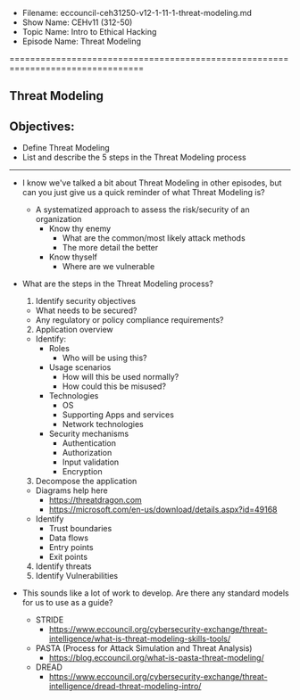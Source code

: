 - Filename: eccouncil-ceh31250-v12-1-11-1-threat-modeling.md
- Show Name: CEHv11 (312-50)
- Topic Name: Intro to Ethical Hacking
- Episode Name: Threat Modeling

================================================================================


Threat Modeling
--------------------------------------------------------------------------------

Objectives:
--------------------------------------------------------------------------------
- Define Threat Modeling
- List and describe the 5 steps in the Threat Modeling process
--------------------------------------------------------------------------------

+ I know we've talked a bit about Threat Modeling in other episodes, but can you
  just give us a quick reminder of what Threat Modeling is?
  - A systematized approach to assess the risk/security of an organization
    + Know thy enemy
      - What are the common/most likely attack methods
      - The more detail the better
    + Know thyself
      - Where are we vulnerable

+ What are the steps in the Threat Modeling process?
  1. Identify security objectives
    + What needs to be secured?
    + Any regulatory or policy compliance requirements?
  2. Application overview
    + Identify:
      - Roles
        + Who will be using this?
      - Usage scenarios
        + How will this be used normally?
        + How could this be misused?
      - Technologies
        + OS
        + Supporting Apps and services
        + Network technologies
      - Security mechanisms
        + Authentication
        + Authorization
        + Input validation
        + Encryption
  3. Decompose the application
    + Diagrams help here
      - https://threatdragon.com
      - https://microsoft.com/en-us/download/details.aspx?id=49168
    + Identify
      - Trust boundaries
      - Data flows
      - Entry points
      - Exit points
  4. Identify threats
  5. Identify Vulnerabilities
+ This sounds like a lot of work to develop. Are there any standard models for us
  to use as a guide?
  - STRIDE
    + https://www.eccouncil.org/cybersecurity-exchange/threat-intelligence/what-is-threat-modeling-skills-tools/
  - PASTA (Process for Attack Simulation and Threat Analysis)
    + https://blog.eccouncil.org/what-is-pasta-threat-modeling/
  - DREAD
    + https://www.eccouncil.org/cybersecurity-exchange/threat-intelligence/dread-threat-modeling-intro/
